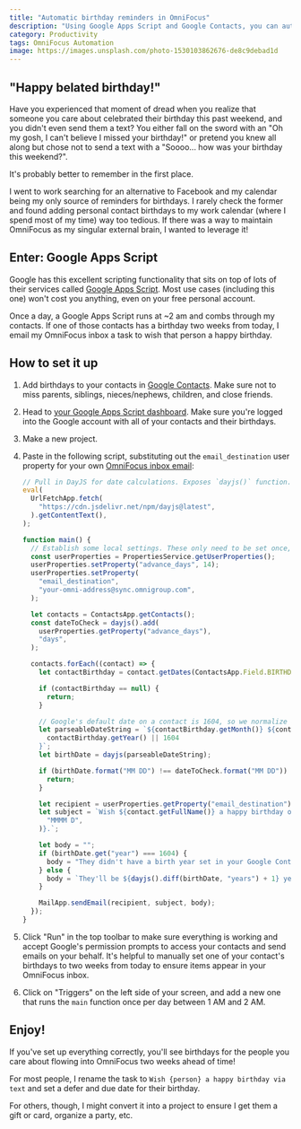 ```yaml
---
title: "Automatic birthday reminders in OmniFocus"
description: "Using Google Apps Script and Google Contacts, you can automatically send yourself reminders to wish people a happy birthday."
category: Productivity
tags: OmniFocus Automation
image: https://images.unsplash.com/photo-1530103862676-de8c9debad1d
---
```


## "Happy belated birthday!"

Have you experienced that moment of dread when you realize that someone you care about celebrated their birthday this past weekend, and you didn't even send them a text? You either fall on the sword with an "Oh my gosh, I can't believe I missed your birthday!" or pretend you knew all along but chose not to send a text with a "Soooo... how was your birthday this weekend?".

It's probably better to remember in the first place.

I went to work searching for an alternative to Facebook and my calendar being my only source of reminders for birthdays. I rarely check the former and found adding personal contact birthdays to my work calendar (where I spend most of my time) way too tedious. If there was a way to maintain OmniFocus as my singular external brain, I wanted to leverage it!

## Enter: Google Apps Script

Google has this excellent scripting functionality that sits on top of lots of their services called [Google Apps Script](https://developers.google.com/apps-script). Most use cases (including this one) won't cost you anything, even on your free personal account.

Once a day, a Google Apps Script runs at ~2 am and combs through my contacts. If one of those contacts has a birthday two weeks from today, I email my OmniFocus inbox a task to wish that person a happy birthday.

## How to set it up

1. Add birthdays to your contacts in [Google Contacts](https://contacts.google.com/). Make sure not to miss parents, siblings, nieces/nephews, children, and close friends.
1. Head to [your Google Apps Script dashboard](https://script.google.com/home). Make sure you're logged into the Google account with all of your contacts and their birthdays.
1. Make a new project.
1. Paste in the following script, substituting out the `email_destination` user property for your own [OmniFocus inbox email](https://support.omnigroup.com/omnifocus-mail-drop/):

   ```javascript
   // Pull in DayJS for date calculations. Exposes `dayjs()` function.
   eval(
     UrlFetchApp.fetch(
       "https://cdn.jsdelivr.net/npm/dayjs@latest",
     ).getContentText(),
   );

   function main() {
     // Establish some local settings. These only need to be set once, but there's no harm in leaving them.
     const userProperties = PropertiesService.getUserProperties();
     userProperties.setProperty("advance_days", 14);
     userProperties.setProperty(
       "email_destination",
       "your-omni-address@sync.omnigroup.com",
     );

     let contacts = ContactsApp.getContacts();
     const dateToCheck = dayjs().add(
       userProperties.getProperty("advance_days"),
       "days",
     );

     contacts.forEach((contact) => {
       let contactBirthday = contact.getDates(ContactsApp.Field.BIRTHDAY)[0];

       if (contactBirthday == null) {
         return;
       }

       // Google's default date on a contact is 1604, so we normalize all null years to that value for consistency.
       let parseableDateString = `${contactBirthday.getMonth()} ${contactBirthday.getDay()}, ${
         contactBirthday.getYear() || 1604
       }`;
       let birthDate = dayjs(parseableDateString);

       if (birthDate.format("MM DD") !== dateToCheck.format("MM DD")) {
         return;
       }

       let recipient = userProperties.getProperty("email_destination");
       let subject = `Wish ${contact.getFullName()} a happy birthday on ${birthDate.format(
         "MMMM D",
       )}.`;

       let body = "";
       if (birthDate.get("year") === 1604) {
         body = "They didn't have a birth year set in your Google Contacts.";
       } else {
         body = `They'll be ${dayjs().diff(birthDate, "years") + 1} years old.`;
       }

       MailApp.sendEmail(recipient, subject, body);
     });
   }
   ```

1. Click "Run" in the top toolbar to make sure everything is working and accept Google's permission prompts to access your contacts and send emails on your behalf. It's helpful to manually set one of your contact's birthdays to two weeks from today to ensure items appear in your OmniFocus inbox.
1. Click on "Triggers" on the left side of your screen, and add a new one that runs the `main` function once per day between 1 AM and 2 AM.

## Enjoy!

If you've set up everything correctly, you'll see birthdays for the people you care about flowing into OmniFocus two weeks ahead of time!

For most people, I rename the task to `Wish {person} a happy birthday via text` and set a defer and due date for their birthday.

For others, though, I might convert it into a project to ensure I get them a gift or card, organize a party, etc.
